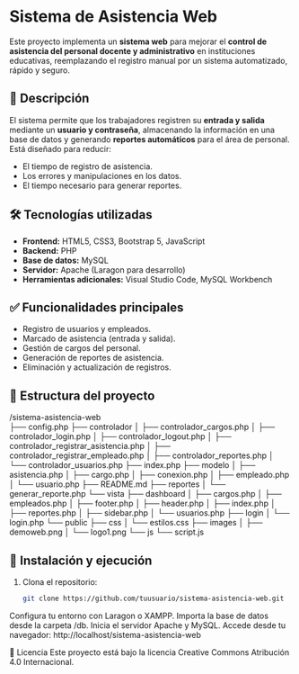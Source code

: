 # Sistema de Asistencia Web

Este proyecto implementa un **sistema web** para mejorar el **control de asistencia del personal docente y administrativo** en instituciones educativas, reemplazando el registro manual por un sistema automatizado, rápido y seguro.

## 📌 Descripción

El sistema permite que los trabajadores registren su **entrada y salida** mediante un **usuario y contraseña**, almacenando la información en una base de datos y generando **reportes automáticos** para el área de personal.  
Está diseñado para reducir:

- El tiempo de registro de asistencia.
- Los errores y manipulaciones en los datos.
- El tiempo necesario para generar reportes.

## 🛠 Tecnologías utilizadas

- **Frontend:** HTML5, CSS3, Bootstrap 5, JavaScript  
- **Backend:** PHP  
- **Base de datos:** MySQL  
- **Servidor:** Apache (Laragon para desarrollo)  
- **Herramientas adicionales:** Visual Studio Code, MySQL Workbench  

## ✅ Funcionalidades principales

- Registro de usuarios y empleados.
- Marcado de asistencia (entrada y salida).
- Gestión de cargos del personal.
- Generación de reportes de asistencia.
- Eliminación y actualización de registros.

## 📂 Estructura del proyecto

/sistema-asistencia-web  
├── config.php
├── controlador
│   ├── controlador_cargos.php
│   ├── controlador_login.php
│   ├── controlador_logout.php
│   ├── controlador_registrar_asistencia.php
│   ├── controlador_registrar_empleado.php
│   ├── controlador_reportes.php
│   └── controlador_usuarios.php
├── index.php
├── modelo
│   ├── asistencia.php
│   ├── cargo.php
│   ├── conexion.php
│   ├── empleado.php
│   └── usuario.php
├── README.md
├── reportes
│   └── generar_reporte.php
└── vista
    ├── dashboard
    │   ├── cargos.php
    │   ├── empleados.php
    │   ├── footer.php
    │   ├── header.php
    │   ├── index.php
    │   ├── reportes.php
    │   ├── sidebar.php
    │   └── usuarios.php
    ├── login
    │   └── login.php
    └── public
        ├── css
        │   └── estilos.css
        ├── images
        │   ├── demoweb.png
        │   └── logo1.png
        └── js
            └── script.js


## 🚀 Instalación y ejecución

1. Clona el repositorio:
   ```bash
   git clone https://github.com/tuusuario/sistema-asistencia-web.git

Configura tu entorno con Laragon o XAMPP.
Importa la base de datos desde la carpeta /db.
Inicia el servidor Apache y MySQL.
Accede desde tu navegador:
http://localhost/sistema-asistencia-web

📜 Licencia
Este proyecto está bajo la licencia Creative Commons Atribución 4.0 Internacional.